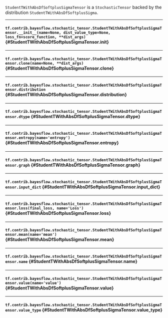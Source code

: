`StudentTWithAbsDfSoftplusSigmaTensor` is a `StochasticTensor` backed by the distribution `StudentTWithAbsDfSoftplusSigma`.
- - -

#### `tf.contrib.bayesflow.stochastic_tensor.StudentTWithAbsDfSoftplusSigmaTensor.__init__(name=None, dist_value_type=None, loss_fn=score_function, **dist_args)` {#StudentTWithAbsDfSoftplusSigmaTensor.__init__}




- - -

#### `tf.contrib.bayesflow.stochastic_tensor.StudentTWithAbsDfSoftplusSigmaTensor.clone(name=None, **dist_args)` {#StudentTWithAbsDfSoftplusSigmaTensor.clone}




- - -

#### `tf.contrib.bayesflow.stochastic_tensor.StudentTWithAbsDfSoftplusSigmaTensor.distribution` {#StudentTWithAbsDfSoftplusSigmaTensor.distribution}




- - -

#### `tf.contrib.bayesflow.stochastic_tensor.StudentTWithAbsDfSoftplusSigmaTensor.dtype` {#StudentTWithAbsDfSoftplusSigmaTensor.dtype}




- - -

#### `tf.contrib.bayesflow.stochastic_tensor.StudentTWithAbsDfSoftplusSigmaTensor.entropy(name='entropy')` {#StudentTWithAbsDfSoftplusSigmaTensor.entropy}




- - -

#### `tf.contrib.bayesflow.stochastic_tensor.StudentTWithAbsDfSoftplusSigmaTensor.graph` {#StudentTWithAbsDfSoftplusSigmaTensor.graph}




- - -

#### `tf.contrib.bayesflow.stochastic_tensor.StudentTWithAbsDfSoftplusSigmaTensor.input_dict` {#StudentTWithAbsDfSoftplusSigmaTensor.input_dict}




- - -

#### `tf.contrib.bayesflow.stochastic_tensor.StudentTWithAbsDfSoftplusSigmaTensor.loss(final_loss, name='Loss')` {#StudentTWithAbsDfSoftplusSigmaTensor.loss}




- - -

#### `tf.contrib.bayesflow.stochastic_tensor.StudentTWithAbsDfSoftplusSigmaTensor.mean(name='mean')` {#StudentTWithAbsDfSoftplusSigmaTensor.mean}




- - -

#### `tf.contrib.bayesflow.stochastic_tensor.StudentTWithAbsDfSoftplusSigmaTensor.name` {#StudentTWithAbsDfSoftplusSigmaTensor.name}




- - -

#### `tf.contrib.bayesflow.stochastic_tensor.StudentTWithAbsDfSoftplusSigmaTensor.value(name='value')` {#StudentTWithAbsDfSoftplusSigmaTensor.value}




- - -

#### `tf.contrib.bayesflow.stochastic_tensor.StudentTWithAbsDfSoftplusSigmaTensor.value_type` {#StudentTWithAbsDfSoftplusSigmaTensor.value_type}




